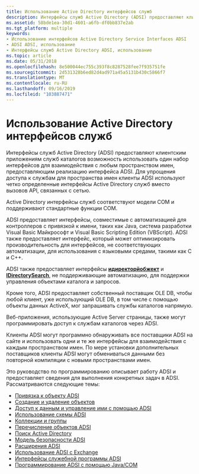 ```yaml
---
title: Использование Active Directory интерфейсов служб
description: Интерфейсы служб Active Directory (ADSI) предоставляют клиентским приложениям служб каталогов возможность использовать один набор интерфейсов для взаимодействия с любым пространством имен, предоставляющим реализацию интерфейса ADSI.
ms.assetid: 58bde1ea-30d1-4601-a6fb-df0bb837e2ab
ms.tgt_platform: multiple
keywords:
- Использование интерфейсов Active Directory Service Interfaces ADSI
- ADSI ADSI, использование
- Интерфейсы служб Active Directory ADSI, использование
ms.topic: article
ms.date: 05/31/2018
ms.openlocfilehash: 8e500044ec755c393f8c8287528fee7f935751fe
ms.sourcegitcommit: 2d531328b6ed82d4ad971a45a5131b430c5866f7
ms.translationtype: MT
ms.contentlocale: ru-RU
ms.lasthandoff: 09/16/2019
ms.locfileid: "103887471"
---
```

# <a name="using-active-directory-service-interfaces"></a>Использование Active Directory интерфейсов служб

Интерфейсы служб Active Directory (ADSI) предоставляют клиентским приложениям служб каталогов возможность использовать один набор интерфейсов для взаимодействия с любым пространством имен, предоставляющим реализацию интерфейса ADSI. Для упрощения доступа к службам для пространства имен клиенты ADSI используют четко определенные интерфейсы Active Directory служб вместо вызовов API, связанных с сетью.

Active Directory интерфейсы служб соответствуют модели COM и поддерживают стандартные функции COM.

ADSI предоставляет интерфейсы, совместимые с автоматизацией для контроллеров с привязкой к имени, таких как Java, система разработки Visual Basic Майкрософт и Visual Basic Scripting Edition (VBScript). ADSI также предоставляет интерфейс, который может оптимизировать производительность для интерфейсов, не соответствующих автоматизации, для использования с языковыми средами, такими как C и C++.

ADSI также предоставляет интерфейсы [**идиректорйобжект**](/windows/desktop/api/Iads/nn-iads-idirectoryobject) и [**IDirectorySearch**](/windows/desktop/api/Iads/nn-iads-idirectorysearch), не поддерживающие автоматизацию, для поддержки управления объектами каталога и запросов.

Кроме того, ADSI предоставляет собственный поставщик OLE DB, чтобы любой клиент, уже использующий OLE DB, в том числе с помощью объекты данных ActiveX, мог запрашивать службы каталогов напрямую.

Веб-приложения, использующие Active Server страницы, также могут программировать доступ к службам каталогов через ADSI.

Клиенты ADSI могут программно обнаруживать все поставщики ADSI на сайте и использовать одни и те же интерфейсы для взаимодействия с каждым пространством имен. По мере установки дополнительных поставщиков клиенты ADSI могут обмениваться данными без повторной компиляции с новыми пространствами имен.

Это руководство по программированию описывает работу ADSI и предоставляет сведения для выполнения конкретных задач в ADSI. Рассматриваются следующие темы:

-   [Привязка к объекту ADSI](binding-to-an-adsi-object.md)
-   [Создание и удаление объектов](creating-and-deleting-objects.md)
-   [Доступ к данным и управление ими с помощью ADSI](accessing-and-manipulating-data-with-adsi.md)
-   [Использование схемы ADSI](using-the-adsi-schema.md)
-   [Коллекции и группы](collections-and-groups.md)
-   [Перечисление объектов ADSI](enumerating-adsi-objects.md)
-   [Поиск Active Directory](searching-active-directory.md)
-   [Модель безопасности ADSI](adsi-security-model.md)
-   [Расширения ADSI](adsi-extensions.md)
-   [Использование ADSI с Exchange](using-adsi-with-exchange.md)
-   [Интерфейсы служебной программы ADSI](adsi-utility-interfaces.md)
-   [Программирование ADSI с помощью Java/COM](programming-adsi-with-javacom.md)

 

 




